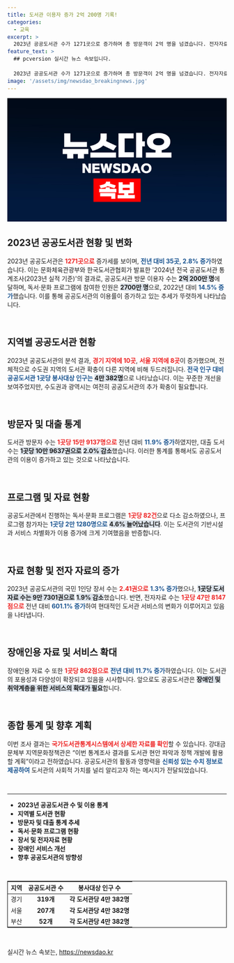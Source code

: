 ```yaml
---
title: 도서관 이용자 증가 2억 200명 기록!
categories:
  - 교육
excerpt: >
  2023년 공공도서관 수가 1271곳으로 증가하며 총 방문객이 2억 명을 넘겼습니다. 전자자료는 601.1% 급증, 장애인용 자료도 늘어났습니다. 도서관의 새로운 변화를 확인해보세요!
feature_text: >
  ## pcversion 실시간 뉴스 속보입니다.

  2023년 공공도서관 수가 1271곳으로 증가하며 총 방문객이 2억 명을 넘겼습니다. 전자자료는 601.1% 급증, 장애인용 자료도 늘어났습니다. 도서관의 새로운 변화를 확인해보세요!
image: '/assets/img/newsdao_breakingnews.jpg'
---
```


<p><img src="/assets/img/newsdao_breakingnews.jpg" alt="pcversion 속보" /></p>

<h2 data-ke-size="size26">2023년 공공도서관 현황 및 변화</h2>

<p data-ke-size="size16">2023년 공공도서관은 <b><span style="color: #ee2323;">1271곳으로</span></b> 증가세를 보이며, <b><span style="color: #1a5490;">전년 대비 35곳, 2.8% 증가</span></b>하였습니다. 이는 문화체육관광부와 한국도서관협회가 발표한 '2024년 전국 공공도서관 통계조사(2023년 실적 기준)'의 결과로, 공공도서관 방문 이용자 수는 <b><span style="background-color: #21538527;">2억 200만 명</span></b>에 달하며, 독서·문화 프로그램에 참여한 인원은 <b><span style="background-color: #21538527;">2700만 명</span></b>으로, 2022년 대비 <b><span style="color: #1a5490;">14.5% 증가</span></b>했습니다. 이를 통해 공공도서관의 이용률이 증가하고 있는 추세가 뚜렷하게 나타났습니다.</p>

<p data-ke-size="size16">&nbsp;</p>

<h2 data-ke-size="size26">지역별 공공도서관 현황</h2>

<p data-ke-size="size16">2023년 공공도서관의 분석 결과, <b><span style="color: #ee2323;">경기 지역에 10곳</span></b>, <b><span style="color: #ee2323;">서울 지역에 8곳</span></b>이 증가했으며, 전체적으로 수도권 지역의 도서관 확충이 다른 지역에 비해 두드러집니다. <b><span style="color: #1a5490;">전국 인구 대비 공공도서관 1곳당 봉사대상 인구는</span></b> <b><span style="background-color: #21538527;">4만 382명</span></b>으로 나타났습니다. 이는 꾸준한 개선을 보여주었지만, 수도권과 광역시는 여전히 공공도서관의 추가 확충이 필요합니다.</p>

<p data-ke-size="size16">&nbsp;</p>

<h2 data-ke-size="size26">방문자 및 대출 통계</h2>

<p data-ke-size="size16">도서관 방문자 수는 <b><span style="color: #ee2323;">1곳당 15만 9137명으로</span></b> 전년 대비 <b><span style="color: #1a5490;">11.9% 증가</span></b>하였지만, 대출 도서 수는 <b><span style="background-color: #21538527;">1곳당 10만 9637권으로</span></b> <b><span style="background-color: #21538527;">2.0% 감소</span></b>했습니다. 이러한 통계를 통해서도 공공도서관의 이용이 증가하고 있는 것으로 나타났습니다.</p>

<p data-ke-size="size16">&nbsp;</p>

<h2 data-ke-size="size26">프로그램 및 자료 현황</h2>

<p data-ke-size="size16">공공도서관에서 진행하는 독서·문화 프로그램은 <b><span style="color: #ee2323;">1곳당 82건</span></b>으로 다소 감소하였으나, 프로그램 참가자는 <b><span style="color: #1a5490;">1곳당 2만 1280명으로</span></b> <b><span style="background-color: #21538527;">4.6% 늘어났습니다</span></b>. 이는 도서관의 기반시설과 서비스 차별화가 이용 증가에 크게 기여했음을 반증합니다.</p>

<p data-ke-size="size16">&nbsp;</p>

<h2 data-ke-size="size26">자료 현황 및 전자 자료의 증가</h2>

<p data-ke-size="size16">2023년 공공도서관의 국민 1인당 장서 수는 <b><span style="color: #ee2323;">2.41권으로</span></b> <b><span style="color: #1a5490;">1.3% 증가</span></b>했으나, <b><span style="background-color: #21538527;">1곳당 도서자료 수는 9만 7301권으로</span></b> <b><span style="background-color: #21538527;">1.9% 감소</span></b>했습니다. 반면, 전자자료 수는 <b><span style="color: #ee2323;">1곳당 47만 8147점으로</span></b> 전년 대비 <b><span style="color: #1a5490;">601.1% 증가</span></b>하여 현대적인 도서관 서비스의 변화가 이루어지고 있음을 나타냅니다.</p>

<p data-ke-size="size16">&nbsp;</p>

<h2 data-ke-size="size26">장애인용 자료 및 서비스 확대</h2>

<p data-ke-size="size16">장애인용 자료 수 또한 <b><span style="color: #ee2323;">1곳당 862점으로</span></b> <b><span style="color: #1a5490;">전년 대비 11.7% 증가</span></b>하였습니다. 이는 도서관의 포용성과 다양성이 확장되고 있음을 시사합니다. 앞으로도 공공도서관은 <b><span style="background-color: #21538527;">장애인 및 취약계층을 위한 서비스의 확대가 필요</span></b>합니다.</p>

<p data-ke-size="size16">&nbsp;</p>

<h2 data-ke-size="size26">종합 통계 및 향후 계획</h2>

<p data-ke-size="size16">이번 조사 결과는 <b><span style="color: #ee2323;">국가도서관통계시스템에서 상세한 자료를 확인</span></b>할 수 있습니다. 강대금 문체부 지역문화정책관은 “이번 통계조사 결과를 도서관 현안 파악과 정책 개발에 활용할 계획”이라고 전하였습니다. 공공도서관의 활동과 영향력을 <b><span style="color: #1a5490;">신뢰성 있는 수치 정보로 제공하여</span></b> 도서관의 사회적 가치를 널리 알리고자 하는 메시지가 전달되었습니다.</p>

<p data-ke-size="size16">&nbsp;</p>

<hr>

<ul>
<li><b>2023년 공공도서관 수 및 이용 통계</b></li>
<li><b>지역별 도서관 현황</b></li>
<li><b>방문자 및 대출 통계 추세</b></li>
<li><b>독서·문화 프로그램 현황</b></li>
<li><b>장서 및 전자자료 현황</b></li>
<li><b>장애인 서비스 개선</b></li>
<li><b>향후 공공도서관의 방향성</b></li>
</ul>

<p data-ke-size="size16">&nbsp;</p>

<table style="width: 100%; border: 1px solid black;">
  <thead>
    <tr>
      <th style="text-align: center;"><b>지역</b></th>
      <th style="text-align: center;"><b>공공도서관 수</b></th>
      <th style="text-align: center;"><b>봉사대상 인구 수</b></th>
    </tr>
  </thead>
  <tbody>
    <tr>
      <td style="text-align: center;">경기</td>
      <td style="text-align: center;"><b>319개</b></td>
      <td style="text-align: center;"><b>각 도서관당 4만 382명</b></td>
    </tr>
    <tr>
      <td style="text-align: center;">서울</td>
      <td style="text-align: center;"><b>207개</b></td>
      <td style="text-align: center;"><b>각 도서관당 4만 382명</b></td>
    </tr>
    <tr>
      <td style="text-align: center;">부산</td>
      <td style="text-align: center;"><b>52개</b></td>
      <td style="text-align: center;"><b>각 도서관당 4만 382명</b></td>
    </tr>
  </tbody>
</table>

<p data-ke-size="size16">&nbsp;</p>
실시간 뉴스 속보는, <a href="https://newsdao.kr" rel="dofollow">https://newsdao.kr</a>


